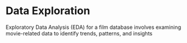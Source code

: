 # Data Exploration
Exploratory Data Analysis (EDA) for a film database involves examining movie-related data to identify trends, patterns, and insights
